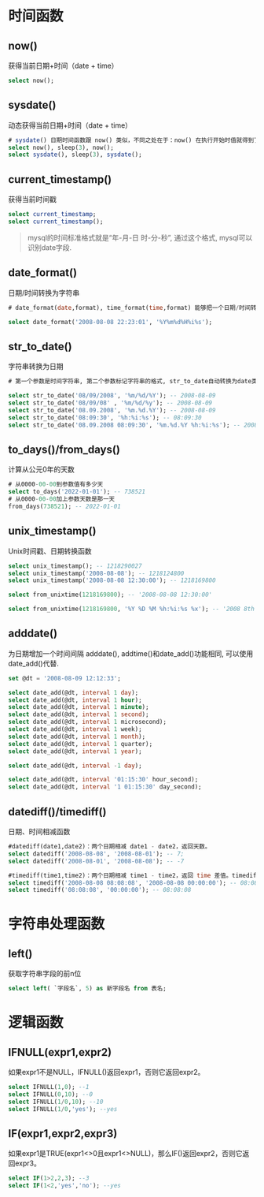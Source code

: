 # 时间函数

## now() 
获得当前日期+时间（date + time）
```sql
select now();
```

## sysdate()
动态获得当前日期+时间（date + time）
```sql
# sysdate() 日期时间函数跟 now() 类似，不同之处在于：now() 在执行开始时值就得到了，sysdate() 在函数执行时动态得到值。
select now(), sleep(3), now();
select sysdate(), sleep(3), sysdate();
```

## current_timestamp()
获得当前时间戳
```sql
select current_timestamp;
select current_timestamp();
```
>mysql的时间标准格式就是“年-月-日 时-分-秒”, 通过这个格式, mysql可以识别date字段.

## date_format()
日期/时间转换为字符串
```sql
# date_format(date,format), time_format(time,format) 能够把一个日期/时间转换成各种各样的字符串格式.

select date_format('2008-08-08 22:23:01', '%Y%m%d%H%i%s');
```

## str_to_date()
字符串转换为日期
```sql
# 第一个参数是时间字符串, 第二个参数标记字符串的格式, str_to_date自动转换为date类型的标准时间格式.

select str_to_date('08/09/2008', '%m/%d/%Y'); -- 2008-08-09
select str_to_date('08/09/08' , '%m/%d/%y'); -- 2008-08-09
select str_to_date('08.09.2008', '%m.%d.%Y'); -- 2008-08-09
select str_to_date('08:09:30', '%h:%i:%s'); -- 08:09:30
select str_to_date('08.09.2008 08:09:30', '%m.%d.%Y %h:%i:%s'); -- 2008-08-09 08:09:30
```

## to_days()/from_days()
计算从公元0年的天数
```sql
# 从0000-00-00到参数值有多少天
select to_days('2022-01-01'); -- 738521
# 从0000-00-00加上参数天数是那一天
from_days(738521); -- 2022-01-01
```

## unix_timestamp()
Unix时间戳、日期转换函数 
```sql
select unix_timestamp(); -- 1218290027
select unix_timestamp('2008-08-08'); -- 1218124800
select unix_timestamp('2008-08-08 12:30:00'); -- 1218169800

select from_unixtime(1218169800); -- '2008-08-08 12:30:00'

select from_unixtime(1218169800, '%Y %D %M %h:%i:%s %x'); -- '2008 8th August 12:30:00 2008'
```

## adddate()
为日期增加一个时间间隔
adddate(), addtime()和date_add()功能相同, 可以使用date_add()代替.
```sql
set @dt = '2008-08-09 12:12:33';

select date_add(@dt, interval 1 day);
select date_add(@dt, interval 1 hour);
select date_add(@dt, interval 1 minute);
select date_add(@dt, interval 1 second);
select date_add(@dt, interval 1 microsecond);
select date_add(@dt, interval 1 week);
select date_add(@dt, interval 1 month);
select date_add(@dt, interval 1 quarter);
select date_add(@dt, interval 1 year);

select date_add(@dt, interval -1 day);

select date_add(@dt, interval '01:15:30' hour_second);
select date_add(@dt, interval '1 01:15:30' day_second);
```

## datediff()/timediff()
日期、时间相减函数
```sql
#datediff(date1,date2)：两个日期相减 date1 - date2，返回天数。
select datediff('2008-08-08', '2008-08-01'); -- 7;
select datediff('2008-08-01', '2008-08-08'); -- -7

#timediff(time1,time2)：两个日期相减 time1 - time2，返回 time 差值。timediff函数的两个参数类型必须相同.
select timediff('2008-08-08 08:08:08', '2008-08-08 00:00:00'); -- 08:08:08
select timediff('08:08:08', '00:00:00'); -- 08:08:08
```

# 字符串处理函数
## left()
获取字符串字段的前n位
```sql
select left( `字段名`, 5) as 新字段名 from 表名;
```


# 逻辑函数
## IFNULL(expr1,expr2)
如果expr1不是NULL，IFNULL()返回expr1，否则它返回expr2。

```sql
select IFNULL(1,0); --1
select IFNULL(0,10); --0
select IFNULL(1/0,10); --10
select IFNULL(1/0,'yes'); --yes
```

## IF(expr1,expr2,expr3) 
如果expr1是TRUE(expr1<>0且expr1<>NULL)，那么IF()返回expr2，否则它返回expr3。

```sql
select IF(1>2,2,3); --3   
select IF(1<2,'yes','no'); --yes
```
